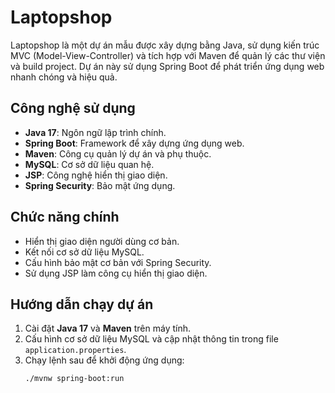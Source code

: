 # Laptopshop

Laptopshop là một dự án mẫu được xây dựng bằng Java, sử dụng kiến trúc MVC (Model-View-Controller) và tích hợp với Maven để quản lý các thư viện và build project. Dự án này sử dụng Spring Boot để phát triển ứng dụng web nhanh chóng và hiệu quả.

## Công nghệ sử dụng

- **Java 17**: Ngôn ngữ lập trình chính.
- **Spring Boot**: Framework để xây dựng ứng dụng web.
- **Maven**: Công cụ quản lý dự án và phụ thuộc.
- **MySQL**: Cơ sở dữ liệu quan hệ.
- **JSP**: Công nghệ hiển thị giao diện.
- **Spring Security**: Bảo mật ứng dụng.


## Chức năng chính

- Hiển thị giao diện người dùng cơ bản.
- Kết nối cơ sở dữ liệu MySQL.
- Cấu hình bảo mật cơ bản với Spring Security.
- Sử dụng JSP làm công cụ hiển thị giao diện.

## Hướng dẫn chạy dự án

1. Cài đặt **Java 17** và **Maven** trên máy tính.
2. Cấu hình cơ sở dữ liệu MySQL và cập nhật thông tin trong file `application.properties`.
3. Chạy lệnh sau để khởi động ứng dụng:
   ```bash
   ./mvnw spring-boot:run
